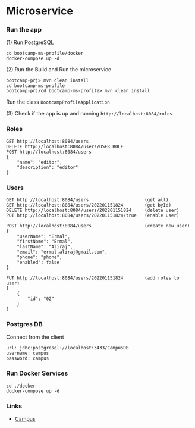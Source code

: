 # Microservice


### Run the app

(1) Run PostgreSQL 
```
cd bootcamp-ms-profile/docker
docker-compose up -d
```

(2)  Run the Build and Run the microservice
```
bootcamp-prj> mvn clean install
cd bootcamp-ms-profile
bootcamp-prj/cd bootcamp-ms-profile> mvn clean install
```

Run the class  `BootcampProfileApplication`

(3) Check if the app is up and running `http://localhost:8084/roles`


### Roles
```
GET http://localhost:8084/users
DELETE http://localhost:8084/users/USER_ROLE
POST http://localhost:8084/users
{
    "name": "editor",
    "description": "editor"
}
```

### Users
```
GET http://localhost:8084/users                     (get all)
GET http://localhost:8084/users/202201151824        (get byId)
DELETE http://localhost:8084/users/202201151824     (delete user)
PUT http://localhost:8084/users/202201151824/true   (enable user)

POST http://localhost:8084/users                    (create new user)
{
    "userName": "Ermal",
    "firstName": "Ermal",
    "lastName": "Aliraj",
    "email": "ermal.aliraj@gmail.com",
    "phone": "phone",
    "enabled": false
}

PUT http://localhost:8084/users/202201151824        (add roles to user)
[
    {
        "id": "02"
    }
]
```

### Postgres DB

Connect from the client
```
url: jdbc:postgresql://localhost:3433/CampusDB
username: campus
password: campus
```

### Run Docker Services
```
cd ./docker
docker-compose up -d
```


### Links
- [Campus](https://github.com/ermalaliraj/campus)